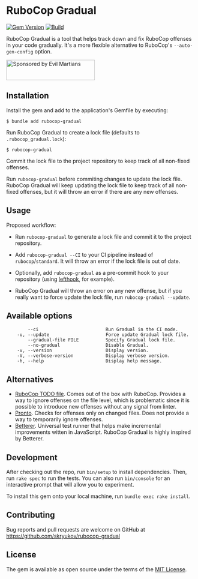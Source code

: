 # RuboCop Gradual

[![Gem Version](https://badge.fury.io/rb/rubocop-gradual.svg)](https://rubygems.org/gems/rubocop-gradual)
[![Build](https://github.com/skryukov/rubocop-gradual/workflows/Build/badge.svg)](https://github.com/skryukov/rubocop-gradual/actions)

RuboCop Gradual is a tool that helps track down and fix RuboCop offenses in your code gradually. It's a more flexible alternative to RuboCop's `--auto-gen-config` option.

<a href="https://evilmartians.com/?utm_source=rubocop-gradual&utm_campaign=project_page">
<img src="https://evilmartians.com/badges/sponsored-by-evil-martians.svg" alt="Sponsored by Evil Martians" width="236" height="54">
</a>

## Installation

Install the gem and add to the application's Gemfile by executing:

    $ bundle add rubocop-gradual

Run RuboCop Gradual to create a lock file (defaults to `.rubocop_gradual.lock`):

    $ rubocop-gradual

Commit the lock file to the project repository to keep track of all non-fixed offenses.

Run `rubocop-gradual` before commiting changes to update the lock file. RuboCop Gradual will keep updating the lock file to keep track of all non-fixed offenses, but it will throw an error if there are any new offenses. 

## Usage

Proposed workflow:

- Run `rubocop-gradual` to generate a lock file and commit it to the project repository.

- Add `rubocop-gradual --CI` to your CI pipeline instead of `rubocop`/`standard`. It will throw an error if the lock file is out of date.

- Optionally, add `rubocop-gradual` as a pre-commit hook to your repository (using [lefthook], for example).

- RuboCop Gradual will throw an error on any new offense, but if you really want to force update the lock file, run `rubocop-gradual --update`.

## Available options

```
        --ci                         Run Gradual in the CI mode.
    -u, --update                     Force update Gradual lock file.
        --gradual-file FILE          Specify Gradual lock file.
        --no-gradual                 Disable Gradual.
    -v, --version                    Display version.
    -V, --verbose-version            Display verbose version.
    -h, --help                       Display help message.
```

## Alternatives

- [RuboCop TODO file]. Comes out of the box with RuboCop. Provides a way to ignore offenses on the file level, which is problematic since it is possible to introduce new offenses without any signal from linter.
- [Pronto]. Checks for offenses only on changed files. Does not provide a way to temporarily ignore offenses.
- [Betterer]. Universal test runner that helps make incremental improvements witten in JavaScript. RuboCop Gradual is highly inspired by Betterer.

## Development

After checking out the repo, run `bin/setup` to install dependencies. Then, run `rake spec` to run the tests. You can also run `bin/console` for an interactive prompt that will allow you to experiment.

To install this gem onto your local machine, run `bundle exec rake install`.

## Contributing

Bug reports and pull requests are welcome on GitHub at https://github.com/skryukov/rubocop-gradual

## License

The gem is available as open source under the terms of the [MIT License].

[lefthook]: https://github.com/evilmartians/lefthook
[RuboCop TODO file]: https://docs.rubocop.org/rubocop/configuration.html#automatically-generated-configuration
[Pronto]: https://github.com/prontolabs/pronto-rubocop
[Betterer]: https://github.com/phenomnomnominal/betterer
[MIT License]: https://opensource.org/licenses/MIT
